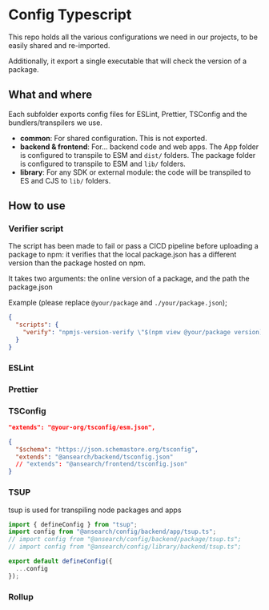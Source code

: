 # Config Typescript

This repo holds all the various configurations we need in our projects, to be easily shared and re-imported.

Additionally, it export a single executable that will check the version of a package.

## What and where

Each subfolder exports config files for ESLint, Prettier, TSConfig and the bundlers/transpilers we use.

- __common__: For shared configuration. This is not exported.
- __backend & frontend__: For... backend code and web apps. The App folder is configured to transpile to ESM and `dist/` folders. The package folder is configured to transpile to ESM and `lib/` folders.
- __library__: For any SDK or external module: the code will be transpiled to ES and CJS to `lib/` folders.

## How to use

### Verifier script

The script has been made to fail or pass a CICD pipeline before uploading a package to npm: it verifies that the local package.json has a different version than the package hosted on npm.

It takes two arguments: the online version of a package, and the path the package.json

Example (please replace `@your/package` and `./your/package.json`);

```json filename="package.json"
{
  "scripts": {
    "verify": "npmjs-version-verify \"$(npm view @your/package version)\" ./your/package.json"
  }
}
```

### ESLint

### Prettier

### TSConfig

```json filename="tsconfig.json"
"extends": "@your-org/tsconfig/esm.json",

{
  "$schema": "https://json.schemastore.org/tsconfig",
  "extends": "@ansearch/backend/tsconfig.json"
  // "extends": "@ansearch/frontend/tsconfig.json"
}
```

### TSUP

tsup is used for transpiling node packages and apps

```ts filename="tsup.config.ts"
import { defineConfig } from "tsup";
import config from "@ansearch/config/backend/app/tsup.ts";
// import config from "@ansearch/config/backend/package/tsup.ts";
// import config from "@ansearch/config/library/backend/tsup.ts";

export default defineConfig({
  ...config
});
```

### Rollup
